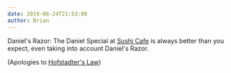```yaml
---
date: 2019-06-24T21:53:00
author: Brian
---
```

Daniel's Razor: The Daniel Special at [Sushi Cafe](https://www.montgomerysushicafe.com/) is always better than you expect, even taking into account Daniel's Razor.

(Apologies to [Hofstadter's Law](https://en.m.wikipedia.org/wiki/Hofstadter%27s_law))